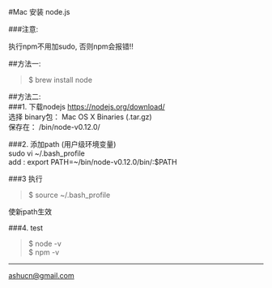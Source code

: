 #Mac 安装 node.js  

###注意:   

执行npm不用加sudo, 否则npm会报错!!

##方法一:   

>$ brew install node  


##方法二:  
###1. 下载nodejs 
https://nodejs.org/download/  
选择 binary包： Mac OS X Binaries (.tar.gz)  
保存在： /bin/node-v0.12.0/  

###2. 添加path (用户级环境变量)    
sudo vi ~/.bash_profile  
add : export PATH=~/bin/node-v0.12.0/bin/:$PATH  

###3 执行  
>$ source ~/.bash_profile    

使新path生效    

###4. test  
>$ node -v  
>$ npm -v    



---
ashucn@gmail.com